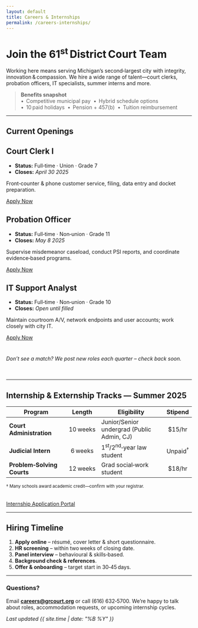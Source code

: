 ```yaml
---
layout: default
title: Careers & Internships
permalink: /careers-internships/
---
```


# Join the 61<sup>st</sup> District Court Team

Working here means serving Michigan’s second‑largest city with integrity,
innovation & compassion. We hire a wide range of talent—court clerks,
probation officers, IT specialists, summer interns and more.

> **Benefits snapshot**  
> •  Competitive municipal pay  •  Hybrid schedule options  
> •  10 paid holidays  •  Pension + 457(b)  •  Tuition reimbursement

---

## Current Openings

<div class="section‑grid">

<div class="card">
<h2>Court Clerk I</h2>
<ul>
  <li><strong>Status:</strong> Full‑time · Union · Grade 7</li>
  <li><strong>Closes:</strong> <em>April 30&nbsp;2025</em></li>
</ul>
<p>Front‑counter &amp; phone customer service, filing, data entry and
docket preparation.</p>
<a href="#" class="big‑btn" style="margin-top:.5rem">Apply Now</a>
</div>

<div class="card">
<h2>Probation Officer</h2>
<ul>
  <li><strong>Status:</strong> Full‑time · Non‑union · Grade 11</li>
  <li><strong>Closes:</strong> <em>May 8&nbsp;2025</em></li>
</ul>
<p>Supervise misdemeanor caseload, conduct PSI reports, and coordinate
evidence‑based programs.</p>
<a href="#" class="big‑btn" style="margin-top:.5rem">Apply Now</a>
</div>

<div class="card">
<h2>IT Support Analyst</h2>
<ul>
  <li><strong>Status:</strong> Full‑time · Non‑union · Grade 10</li>
  <li><strong>Closes:</strong> <em>Open until filled</em></li>
</ul>
<p>Maintain courtroom A/V, network endpoints and user accounts; work
closely with city IT.</p>
<a href="#" class="big‑btn" style="margin-top:.5rem">Apply Now</a>
</div>

</div><!-- /.section‑grid -->

<div class="text‑center" style="margin:2.5rem 0 3rem">
  <em>Don’t see a match? We post new roles each quarter &ndash; check back soon.</em>
</div>

---

## Internship &amp; Externship Tracks — Summer 2025

| Program | Length | Eligibility | Stipend |
|---------|:------:|-------------|:-------:|
| **Court Administration** | 10 weeks | Junior/Senior undergrad (Public Admin, CJ) | $15/hr |
| **Judicial Intern** | 6 weeks | 1<sup>st</sup>/2<sup>nd</sup>‑year law student | Unpaid<sup>&dagger;</sup> |
| **Problem‑Solving Courts** | 12 weeks | Grad social‑work student | $18/hr |

<small>&dagger;&nbsp;Many schools award academic credit—confirm with
your registrar.</small>

<div class="text‑center" style="margin-top:2rem">
  <a href="#" class="big‑btn">Internship Application Portal</a>
</div>

---

## Hiring Timeline

1. **Apply online** – résumé, cover letter &amp; short questionnaire.  
2. **HR screening** – within two weeks of closing date.  
3. **Panel interview** – behavioural &amp; skills‑based.  
4. **Background check &amp; references**.  
5. **Offer &amp; onboarding** – target start in 30‑45 days.

---

### Questions?

Email **<a href="mailto:careers@grcourt.org">careers@grcourt.org</a>**
or call (616)&nbsp;632‑5700. We’re happy to talk about roles,
accommodation requests, or upcoming internship cycles.

*Last updated&nbsp;{{ site.time | date: "%B&nbsp;%Y" }}*

